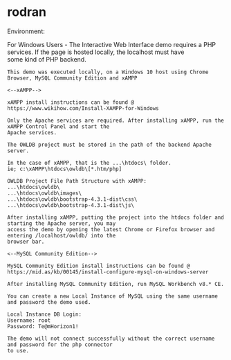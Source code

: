 # rodran

Environment:

For Windows Users -
	The Interactive Web Interface demo requires a PHP services. If the page is hosted locally, the localhost must have  
	some kind of PHP backend.
	
	This demo was executed locally, on a Windows 10 host using Chrome Browser, MySQL Community Edition and xAMPP
	
	<--xAMPP-->
	
	xAMPP install instructions can be found @
	https://www.wikihow.com/Install-XAMPP-for-Windows
	
	Only the Apache services are required. After installing xAMPP, run the xAMPP Control Panel and start the   
	Apache services.
	
	The OWLDB project must be stored in the path of the backend Apache server. 
	
	In the case of xAMPP, that is the ...\htdocs\ folder.
	ie; c:\xAMPP\htdocs\owldb\[*.htm/php]
	
	OWLDB Project File Path Structure with xAMPP: 
	...\htdocs\owldb\
	...\htdocs\owldb\images\
	...\htdocs\owldb\bootstrap-4.3.1-dist\css\
	...\htdocs\owldb\bootstrap-4.3.1-dist\js\
	
	After installing xAMPP, putting the project into the htdocs folder and starting the Apache server, you may  
	access the demo by opening the latest Chrome or Firefox browser and entering /localhost/owldb/ into the  
	browser bar.
	
	<--MySQL Community Edition-->	
	
	MySQL Community Edition install instructions can be found @
	https://mid.as/kb/00145/install-configure-mysql-on-windows-server
	
	After installing MySQL Community Edition, run MySQL Workbench v8.* CE.
	
	You can create a new Local Instance of MySQL using the same username and password the demo used.
	
	Local Instance DB Login:
	Username: root
	Password: Te@mHorizon1!
	
	The demo will not connect successfully without the correct username and password for the php connector  
	to use.

